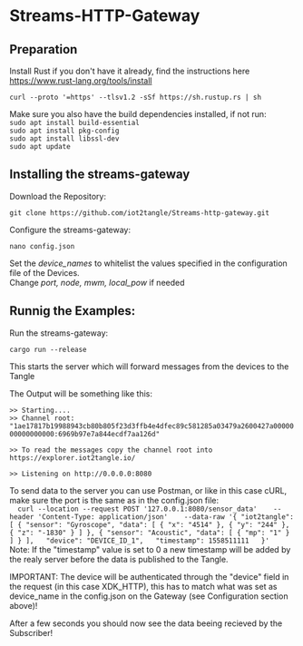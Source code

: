 # Streams-HTTP-Gateway


## Preparation
Install Rust if you don't have it already, find the instructions here https://www.rust-lang.org/tools/install

`curl --proto '=https' --tlsv1.2 -sSf https://sh.rustup.rs | sh`

Make sure you also have the build dependencies installed, if not run:  
`sudo apt install build-essential`  
`sudo apt install pkg-config`  
`sudo apt install libssl-dev`  
`sudo apt update`  

## Installing the streams-gateway

Download the Repository:  

`git clone https://github.com/iot2tangle/Streams-http-gateway.git`

  
Configure the streams-gateway:  

`nano config.json`  
 
Set the *device_names* to whitelist the values specified in the configuration file of the Devices.  
Change *port, node, mwm, local_pow* if needed 


  
## Runnig the Examples:  
  
Run the streams-gateway:  

`cargo run --release`  

This starts the server which will forward messages from the devices to the Tangle  
  
The Output will be something like this:  

`>> Starting.... `  
`>> Channel root: "1ae17817b19988943cb80b805f23d3ffb4e4dfec89c581285a03479a2600427a0000000000000000:6969b97e7a844ecdf7aa126d"`  

`>> To read the messages copy the channel root into https://explorer.iot2tangle.io/ `
  
`>> Listening on http://0.0.0.0:8080`    


To send data to the server you can use Postman, or like in this case cURL, make sure the port is the same as in the config.json file:  
`  
curl --location --request POST '127.0.0.1:8080/sensor_data'   
--header 'Content-Type: application/json'   
--data-raw '{
    "iot2tangle": [
        {
            "sensor": "Gyroscope",
            "data": [
                {
                    "x": "4514"
                },
                {
                    "y": "244"
                },
                {
                    "z": "-1830"
                }
            ]
        },
        {
            "sensor": "Acoustic",
            "data": [
                {
                    "mp": "1"
                }
            ]
        }
    ],  
    "device": "DEVICE_ID_1",  
    "timestamp": 1558511111  
}'  
`  
Note: If the "timestamp" value is set to 0 a new timestamp will be added by the realy server before the data is published to the Tangle.

         
IMPORTANT: The device will be authenticated through the "device" field in the request (in this case XDK_HTTP), this has to match what was set as device_name in the config.json on the Gateway (see Configuration section above)!  
  
After a few seconds you should now see the data beeing recieved by the Subscriber!

